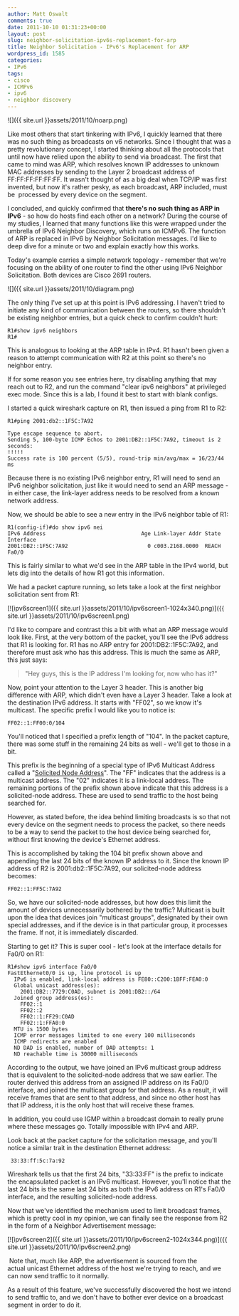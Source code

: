 ```yaml
---
author: Matt Oswalt
comments: true
date: 2011-10-10 01:31:23+00:00
layout: post
slug: neighbor-solicitation-ipv6s-replacement-for-arp
title: Neighbor Solicitation - IPv6's Replacement for ARP
wordpress_id: 1585
categories:
- IPv6
tags:
- cisco
- ICMPv6
- ipv6
- neighbor discovery
---
```


![]({{ site.url }}assets/2011/10/noarp.png)

Like most others that start tinkering with IPv6, I quickly learned that there was no such thing as broadcasts on v6 networks. Since I thought that was a pretty revolutionary concept, I started thinking about all the protocols that until now have relied upon the ability to send via broadcast. The first that came to mind was ARP, which resolves known IP addresses to unknown MAC addresses by sending to the Layer 2 broadcast address of FF:FF:FF:FF:FF:FF. It wasn't thought of as a big deal when TCP/IP was first invented, but now it's rather pesky, as each broadcast, ARP included, must be  processed by every device on the segment.

I concluded, and quickly confirmed that **there's no such thing as ARP in IPv6** - so how do hosts find each other on a network? During the course of my studies, I learned that many functions like this were wrapped under the umbrella of IPv6 Neighbor Discovery, which runs on ICMPv6. The function of ARP is replaced in IPv6 by Neighbor Solicitation messages. I'd like to deep dive for a minute or two and explain exactly how this works.

Today's example carries a simple network topology - remember that we're focusing on the ability of one router to find the other using IPv6 Neighbor Solicitation. Both devices are Cisco 2691 routers.

![]({{ site.url }}assets/2011/10/diagram.png)

The only thing I've set up at this point is IPv6 addressing. I haven't tried to initiate any kind of communication between the routers, so there shouldn't be existing neighbor entries, but a quick check to confirm couldn't hurt:

    R1#show ipv6 neighbors
    R1#

This is analogous to looking at the ARP table in IPv4. R1 hasn't been given a reason to attempt communication with R2 at this point so there's no neighbor entry.

If for some reason you see entries here, try disabling anything that may reach out to R2, and run the command "clear ipv6 neighbors" at privileged exec mode. Since this is a lab, I found it best to start with blank configs.

I started a quick wireshark capture on R1, then issued a ping from R1 to R2:
    
    R1#ping 2001:db2::1F5C:7A92
    
    Type escape sequence to abort.
    Sending 5, 100-byte ICMP Echos to 2001:DB2::1F5C:7A92, timeout is 2 seconds:
    !!!!!
    Success rate is 100 percent (5/5), round-trip min/avg/max = 16/23/44 ms

Because there is no existing IPv6 neighbor entry, R1 will need to send an IPv6 neighbor solicitation, just like it would need to send an ARP message - in either case, the link-layer address needs to be resolved from a known network address.

Now, we should be able to see a new entry in the IPv6 neighbor table of R1:
    
    R1(config-if)#do show ipv6 nei
    IPv6 Address                              Age Link-layer Addr State Interface
    2001:DB2::1F5C:7A92                         0 c003.2168.0000  REACH Fa0/0

This is fairly similar to what we'd see in the ARP table in the IPv4 world, but lets dig into the details of how R1 got this information.

We had a packet capture running, so lets take a look at the first neighbor solicitation sent from R1:

[![ipv6screen1]({{ site.url }}assets/2011/10/ipv6screen1-1024x340.png)]({{ site.url }}assets/2011/10/ipv6screen1.png)

I'd like to compare and contrast this a bit with what an ARP message would look like. First, at the very bottom of the packet, you'll see the IPv6 address that R1 is looking for. R1 has no ARP entry for 2001:DB2::1F5C:7A92, and therefore must ask who has this address. This is much the same as ARP, this just says:

> "Hey guys, this is the IP address I'm looking for, now who has it?"

Now, point your attention to the Layer 3 header. This is another big difference with ARP, which didn't even have a Layer 3 header. Take a look at the destination IPv6 address. It starts with "FF02", so we know it's multicast. The specific prefix I would like you to notice is:

    FF02::1:FF00:0/104

You'll noticed that I specified a prefix length of "104". In the packet capture, there was some stuff in the remaining 24 bits as well - we'll get to those in a bit.

This prefix is the beginning of a special type of IPv6 Multicast Address called a "[Solicited Node Address](http://tools.ietf.org/html/rfc4291#section-2.7.1)". The "FF" indicates that the address is a multicast address. The "02" indicates it is a link-local address. The remaining portions of the prefix shown above indicate that this address is a solicited-node address. These are used to send traffic to the host being searched for.

However, as stated before, the idea behind limiting broadcasts is so that not every device on the segment needs to process the packet, so there needs to be a way to send the packet to the host device being searched for, without first knowing the device's Ethernet address.

This is accomplished by taking the 104 bit prefix shown above and appending the last 24 bits of the known IP address to it. Since the known IP address of R2 is 2001:db2::1F5C:7A92, our solicited-node address becomes:

    FF02::1:FF5C:7A92

So, we have our solicited-node addresses, but how does this limit the amount of devices unnecessarily bothered by the traffic? Multicast is built upon the idea that devices join "multicast groups", designated by their own special addresses, and if the device is in that particular group, it processes the frame. If not, it is immediately discarded.

Starting to get it? This is super cool - let's look at the interface details for Fa0/0 on R1:
    
    R1#show ipv6 interface Fa0/0
    FastEthernet0/0 is up, line protocol is up
      IPv6 is enabled, link-local address is FE80::C200:1BFF:FEA0:0
      Global unicast address(es):
        2001:DB2::7729:C0AD, subnet is 2001:DB2::/64
      Joined group address(es):
        FF02::1
        FF02::2
        FF02::1:FF29:C0AD
        FF02::1:FFA0:0
      MTU is 1500 bytes
      ICMP error messages limited to one every 100 milliseconds
      ICMP redirects are enabled
      ND DAD is enabled, number of DAD attempts: 1
      ND reachable time is 30000 milliseconds

According to the output, we have joined an IPv6 multicast group address that is equivalent to the solicited-node address that we saw earlier. The router derived this address from an assigned IP address on its Fa0/0 interface, and joined the multicast group for that address. As a result, it will receive frames that are sent to that address, and since no other host has that IP address, it is the only host that will receive these frames.

In addition, you could use IGMP within a broadcast domain to really prune where these messages go. Totally impossible with IPv4 and ARP.

Look back at the packet capture for the solicitation message, and you'll notice a similar trait in the destination Ethernet address:

     33:33:ff:5c:7a:92

Wireshark tells us that the first 24 bits, "33:33:FF" is the prefix to indicate the encapsulated packet is an IPv6 multicast. However, you'll notice that the last 24 bits is the same last 24 bits as both the IPv6 address on R1's Fa0/0 interface, and the resulting solicited-node address.

Now that we've identified the mechanism used to limit broadcast frames, which is pretty cool in my opinion, we can finally see the response from R2 in the form of a Neighbor Advertisement message:

[![ipv6screen2]({{ site.url }}assets/2011/10/ipv6screen2-1024x344.png)]({{ site.url }}assets/2011/10/ipv6screen2.png)

 Note that, much like ARP, the advertisement is sourced from the actual unicast Ethernet address of the host we're trying to reach, and we can now send traffic to it normally.

As a result of this feature, we've successfully discovered the host we intend to send traffic to, and we don't have to bother ever device on a broadcast segment in order to do it.
